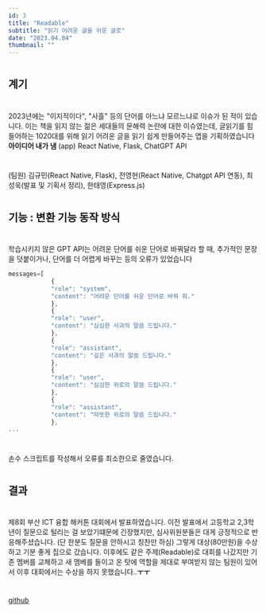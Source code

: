 ```yaml
---
id: 3
title: "Readable"
subtitle: "읽기 어려운 글을 쉬운 글로"
date: "2023.04.04"
thumbnail: ""
---
```


#
## 계기
#
2023년에는 "이지적이다", "사흘" 등의 단어를 아느냐 모르느냐로 이슈가 된 적이 있습니다. 이는 책을 읽지 않는 젊은 세대들의 문해력 논란에 대한 이슈였는데, 글읽기를 힘들어하는 1020대를 위해 읽기 어려운 글을 읽기 쉽게 만들어주는 앱을 기획하였습니다 __아이디어 내가 냄__
(app) React Native, Flask, ChatGPT API
#
(팀원) 김규민(React Native, Flask), 전영현(React Native, Chatgpt API 연동), 최성욱(발표 및 기획서 정리), 한태영(Express.js)
#
## 기능 : 변환 기능 동작 방식
#
학습시키지 않은 GPT API는 어려운 단어를 쉬운 단어로 바꿔달라 할 때, 추가적인 문장을 덧붙이거나, 단어를 더 어렵게 바꾸는 등의 오류가 있었습니다

```js
messages=[
            {
            "role": "system",
            "content": "어려운 단어를 쉬운 단어로 바꿔 줘."
            },
            {
            "role": "user",
            "content": "심심한 사과의 말씀 드립니다."
            },
            {
            "role": "assistant",
            "content": "깊은 사과의 말씀 드립니다."
            },
            {
            "role": "user",
            "content": "심심한 위로의 말씀 드립니다."
            },
            {
            "role": "assistant",
            "content": "따뜻한 위로의 말씀 드립니다."
            },
...
```
#
손수 스크립트를 작성해서 오류를 최소한으로 줄였습니다.  

#
## 결과
#
제8회 부산 ICT 융합 해커톤 대회에서 발표하였습니다. 이전 발표에서 고등학교 2,3학년이 질문으로 털리는 걸 보았기떄문에 긴장했지만, 심사위원분들은 대게 긍정적으로 반응해주셨습니다. (단 한분도 질문을 안하시고 칭찬만 하심) 그렇게 대상(80만원)을 수상하고 기분 좋게 집으로 갔습니다. 이후에도 같은 주제(Readable)로 대회를 나갔지만 기존 멤버를 교체하고 새 맴베를 들이고 온 탓에 역할을 제대로 부여받지 않는 팀원이 있어서 이후 대회에서는 수상을 하지 못했습니다..__ㅜㅜ__
#
[github](https://github.com/wbhaao/RouseSong_project)